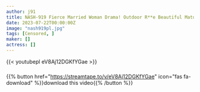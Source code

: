 ```yaml
---
author: j91
title: NASH-919 Fierce Married Woman Drama! Outdoor R**e Beautiful Mature Women Who Became Playthings With Desire In A Rural Village 6 People 4 Hours
date: 2023-07-22T00:00:00Z
image: "nash919pl.jpg"
tags: [Censored, ]
maker: []
actress: []
---
```



{{< youtubepl eV8Aj12DGKfYGae >}}
###

{{% button href="https://streamtape.to/v/eV8Aj12DGKfYGae" icon="fas fa-download" %}}download this video{{% /button %}}

